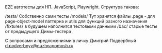 E2E автотесты для НП. JavaScript, Playwright.
Структура такова:

/tests/ Собственно сами тесты
/models/ Тут хранятся файлы .page - для page-object-model паттерна и utils для функций разного назначения
/fixtures/ в будущем наполнится тестовыми данными
/bac/ старые тесты от предыдущего Димы-тестера

С вопросами и предложениями в личку Дмитрий Подвербный 
d.podverbnyy@nuzhnapomosh.ru